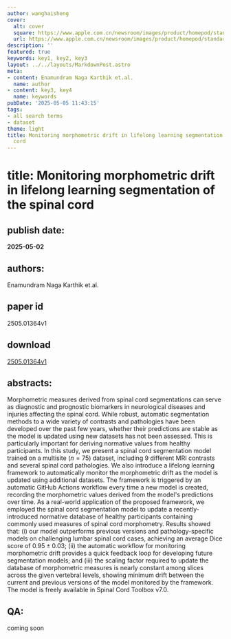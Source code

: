 ```yaml
---
author: wanghaisheng
cover:
  alt: cover
  square: https://www.apple.com.cn/newsroom/images/product/homepod/standard/Apple-HomePod-hero-230118_big.jpg.large_2x.jpg
  url: https://www.apple.com.cn/newsroom/images/product/homepod/standard/Apple-HomePod-hero-230118_big.jpg.large_2x.jpg
description: ''
featured: true
keywords: key1, key2, key3
layout: ../../layouts/MarkdownPost.astro
meta:
- content: Enamundram Naga Karthik et.al.
  name: author
- content: key3, key4
  name: keywords
pubDate: '2025-05-05 11:43:15'
tags:
- all search terms
- dataset
theme: light
title: Monitoring morphometric drift in lifelong learning segmentation of the spinal
  cord
---
```


# title: Monitoring morphometric drift in lifelong learning segmentation of the spinal cord 
## publish date: 
**2025-05-02** 
## authors: 
  Enamundram Naga Karthik et.al. 
## paper id
2505.01364v1
## download
[2505.01364v1](http://arxiv.org/abs/2505.01364v1)
## abstracts:
Morphometric measures derived from spinal cord segmentations can serve as diagnostic and prognostic biomarkers in neurological diseases and injuries affecting the spinal cord. While robust, automatic segmentation methods to a wide variety of contrasts and pathologies have been developed over the past few years, whether their predictions are stable as the model is updated using new datasets has not been assessed. This is particularly important for deriving normative values from healthy participants. In this study, we present a spinal cord segmentation model trained on a multisite $(n=75)$ dataset, including 9 different MRI contrasts and several spinal cord pathologies. We also introduce a lifelong learning framework to automatically monitor the morphometric drift as the model is updated using additional datasets. The framework is triggered by an automatic GitHub Actions workflow every time a new model is created, recording the morphometric values derived from the model's predictions over time. As a real-world application of the proposed framework, we employed the spinal cord segmentation model to update a recently-introduced normative database of healthy participants containing commonly used measures of spinal cord morphometry. Results showed that: (i) our model outperforms previous versions and pathology-specific models on challenging lumbar spinal cord cases, achieving an average Dice score of $0.95 \pm 0.03$; (ii) the automatic workflow for monitoring morphometric drift provides a quick feedback loop for developing future segmentation models; and (iii) the scaling factor required to update the database of morphometric measures is nearly constant among slices across the given vertebral levels, showing minimum drift between the current and previous versions of the model monitored by the framework. The model is freely available in Spinal Cord Toolbox v7.0.
## QA:
coming soon
